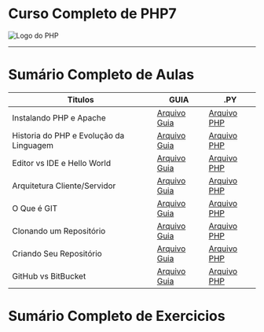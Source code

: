 # Curso Completo de PHP7

<img src="https://10pearls.com/wp-content/uploads/2023/06/PHP-Development-Banner-scaled.jpg" alt="Logo do PHP"></img>

---

# Sumário Completo de Aulas

| Titulos                                 | GUIA                                          | .PY                                                         |
| --------------------------------------- | --------------------------------------------- | ----------------------------------------------------------- |
| Instalando PHP e Apache                 | [Arquivo Guia](./php.AULAS/aula.002/#)        | [Arquivo PHP](./php.AULAS/aula.002/php.INSTALACAO.yaml)     |
| Historia do PHP e Evolução da Linguagem | [Arquivo Guia](./php.AULAS/aula.001/#)        | [Arquivo PHP](./php.AULAS/aula.001/php.HISTORIA.yaml)       |
| Editor vs IDE e Hello World             | [Arquivo Guia](./php.AULAS/aula.003/#)        | [Arquivo PHP](#)                                            |
| Arquitetura Cliente/Servidor            | [Arquivo Guia](./php.AULAS/aula.004/#)        | [Arquivo PHP](./php.AULAS/aula.004/php.ClientServidor.yaml) |
| O Que é GIT                             | [Arquivo Guia](#)                             | [Arquivo PHP](./php.AULAS/aula.005/php.ENTENDENDOGIT.yaml)  |
| Clonando um Repositório                 | [Arquivo Guia](./php.AULAS/aula006/README.md) | [Arquivo PHP](#)                                            |
| Criando Seu Repositório                 | [Arquivo Guia](./php.AULAS/aula007/README.md) | [Arquivo PHP](#)                                            |
| GitHub vs BitBucket                     | [Arquivo Guia](#)                             | [Arquivo PHP](#)                                            |

# Sumário Completo de Exercicios